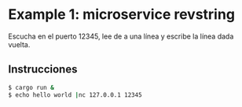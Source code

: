 # Example 1: microservice revstring

Escucha en el puerto 12345, lee de a una línea y escribe la línea dada vuelta.

## Instrucciones

```bash
$ cargo run &
$ echo hello world |nc 127.0.0.1 12345
```
